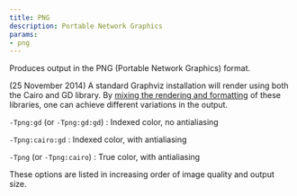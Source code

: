 ```yaml
---
title: PNG
description: Portable Network Graphics
params:
- png
---
```

Produces output in the PNG (Portable Network Graphics) format.

(25 November 2014) A standard Graphviz installation will render using both
the Cairo and GD library. 
By [mixing the rendering and formatting](command.html#d:T) of these
libraries, one can achieve different variations in the output.

`-Tpng:gd` (or `-Tpng:gd:gd`)
: Indexed color, no antialiasing

`-Tpng:cairo:gd`
: Indexed color, with antialiasing

`-Tpng` (or `-Tpng:cairo`)
: True color, with antialiasing

These options are listed in increasing order of image quality and output size.
